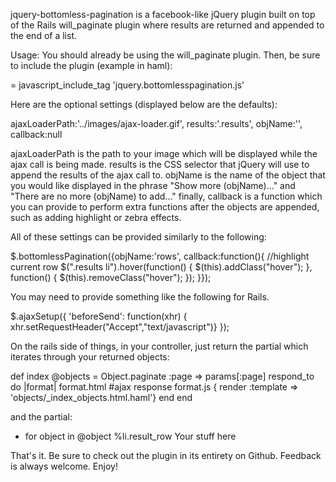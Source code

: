 jquery-bottomless-pagination is a facebook-like jQuery plugin built on top of the Rails will_paginate plugin where results are returned and appended to the end of a list.

Usage:
You should already be using the will_paginate plugin.
Then, be sure to include the plugin (example in haml):

  = javascript_include_tag 'jquery.bottomlesspagination.js'

Here are the optional settings (displayed below are the defaults):

  ajaxLoaderPath:'../images/ajax-loader.gif',
  results:'.results',
  objName:'',
  callback:null

ajaxLoaderPath is the path to your image which will be displayed while the ajax call is being made.
results is the CSS selector that jQuery will use to append the results of the ajax call to.
objName is the name of the object that you would like displayed in the phrase "Show more (objName)..." and "There are no more (objName) to add..."
finally, callback is a function which you can provide to perform extra functions after the objects are appended, such as adding highlight or zebra effects.

All of these settings can be provided similarly to the following:

  $.bottomlessPagination({objName:'rows', callback:function(){
    //highlight current row
    $(".results li").hover(function() {
      $(this).addClass("hover");
    }, function() {
      $(this).removeClass("hover");
    });
  }});

You may need to provide something like the following for Rails.

  $.ajaxSetup({ 
    'beforeSend': function(xhr) {
      xhr.setRequestHeader("Accept","text/javascript")} 
  });

On the rails side of things, in your controller, just return the partial which iterates through your returned objects:

  def index
    @objects = Object.paginate :page => params[:page]
    respond_to do |format|
      format.html
      #ajax response
      format.js { render :template => 'objects/_index_objects.html.haml'}
    end
  end

and the partial:

  - for object in @object
    %li.result_row
      Your stuff here

That's it.  Be sure to check out the plugin in its entirety on Github.  Feedback is always welcome.  Enjoy!
